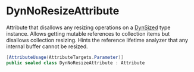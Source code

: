 # DynNoResizeAttribute

Attribute that disallows any resizing operations on a [DynSized](T.DynSizedAttribute.g.md) type instance.
Allows getting mutable references to collection items but disallows collection resizing.
Hints the reference lifetime analyzer that any internal buffer cannot be resized.

```csharp
[AttributeUsage(AttributeTargets.Parameter)]
public sealed class DynNoResizeAttribute : Attribute
```
